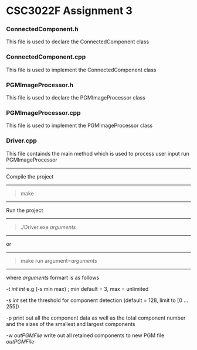 # CSC3022F Assignment 3

### ConnectedComponent.h

This file is used to declare the ConnectedComponent class

### ConnectedComponent.cpp

This file is used to implement the ConnectedComponent class

### PGMImageProcessor.h

This file is used to declare the PGMImageProcessor class

### PGMImageProcessor.cpp

This file is used to implement the PGMImageProcessor class

### Driver.cpp

This file containds the main method which is used to process user input run PGMImageProcessor

****************************************************************************************

Compile the project

****************************************************************************************
> make
****************************************************************************************

Run the project

****************************************************************************************
> ./Driver.exe _arguments_
****************************************************************************************
or

****************************************************************************************
> make run argument=_arguments_
****************************************************************************************

where _arguments_ formart is as follows

-t _int_ _int_ e.g (-s min max) ; min default = 3, max = unlimited

-s _int_ set the threshold for component detection (default = 128, limit to [0 ... 255])

-p print out all the component data as well as the total component number and the sizes of the smallest and largest components

-w _outPGMFile_ write out all retained components to new PGM file _outPGMFile_

